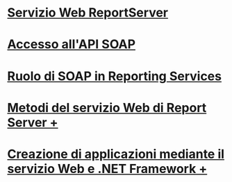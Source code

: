 # [Servizio Web ReportServer](report-server-web-service.md)
# [Accesso all'API SOAP](accessing-the-soap-api.md)
# [Ruolo di SOAP in Reporting Services](the-role-of-soap-in-reporting-services.md)

# [Metodi del servizio Web di Report Server +](./methods/report-server-web-service-methods.md?toc=%2fsql%2freporting-services%2freport-server-web-service%2fmethods%2ftoc.json)

# [Creazione di applicazioni mediante il servizio Web e .NET Framework +](./net-framework/building-applications-using-the-web-service-and-the-net-framework.md?toc=%2fsql%2freporting-services%2freport-server-web-service%2fnet-framework%2ftoc.json)

